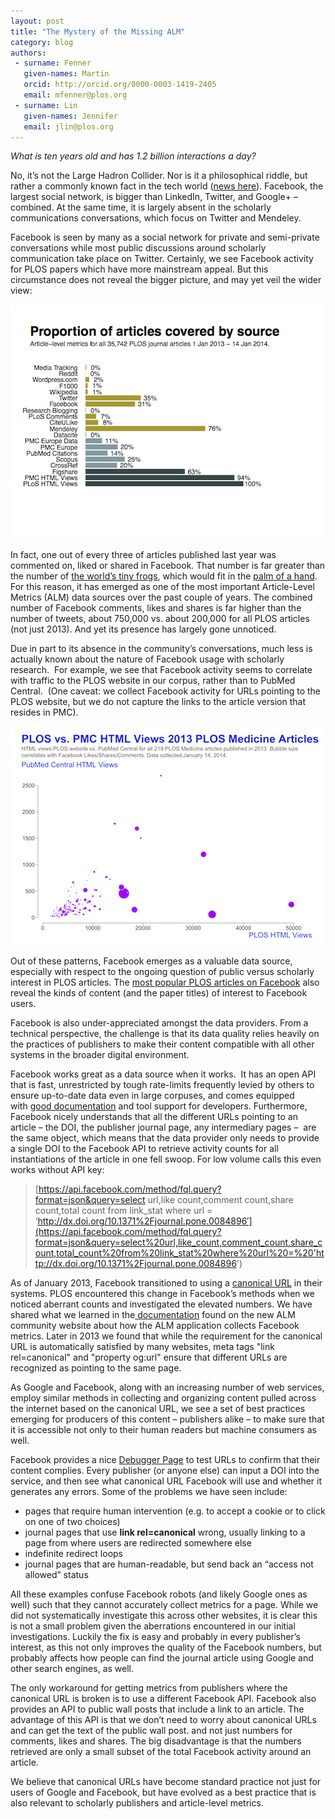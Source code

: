 ```yaml
---
layout: post
title: "The Mystery of the Missing ALM"
category: blog
authors:
 - surname: Fenner
   given-names: Martin
   orcid: http://orcid.org/0000-0003-1419-2405
   email: mfenner@plos.org
 - surname: Lin
   given-names: Jennifer
   email: jlin@plos.org
---
```


*What is ten years old and has 1.2 billion interactions a day?*

No, it’s not the Large Hadron Collider. Nor is it a philosophical
riddle, but rather a commonly known fact in the tech world ([news
here](http://mashable.com/2014/02/04/facebook-too-big-to-fail/)).
Facebook, the largest social network, is bigger than LinkedIn, Twitter,
and Google+ – combined. At the same time, it is largely absent in the
scholarly communications conversations, which focus on Twitter and
Mendeley.

Facebook is seen by many as a social network for private and
semi-private conversations while most public discussions around
scholarly communication take place on Twitter. Certainly, we see
Facebook activity for PLOS papers which have more mainstream appeal. But
this circumstance does not reveal the bigger picture, and may yet veil
the wider view:

![barplot\_january\_2014](/images/barplot_january_2014.png)

In fact, one out of every three of articles published last year was
commented on, liked or shared in Facebook. That number is far greater
than the number of [the world’s tiny
frogs](http://www.plosone.org/article/info%3Adoi%2F10.1371%2Fjournal.pone.0029797),
which would fit in the [palm of a hand](http://dirtyboss.net/wp/wp-content/uploads/2013/03/Paedophryne-amauensis.jpg). For this reason, it has emerged as one of the most important Article-Level
Metrics (ALM) data sources over the past couple of years. The combined
number of Facebook comments, likes and shares is far higher than the
number of tweets, about 750,000 vs. about 200,000 for all PLOS articles
(not just 2013). And yet its presence has largely gone unnoticed.

Due in part to its absence in the community’s conversations, much less
is actually known about the nature of Facebook usage with scholarly
research.  For example, we see that Facebook activity seems to correlate
with traffic to the PLOS website in our corpus, rather than to PubMed
Central.  (One caveat: we collect Facebook activity for URLs pointing to
the PLOS website, but we do not capture the links to the article version
that resides in PMC).

![facebook\_usage](/images/facebook_usage.png)

Out of these patterns, Facebook emerges as a valuable data source,
especially with respect to the ongoing question of public versus
scholarly interest in PLOS articles. The [most popular PLOS articles on
Facebook](http://alm.plos.org/articles?order=facebook) also reveal the
kinds of content (and the paper titles) of interest to Facebook users.

Facebook is also under-appreciated amongst the data providers. From a
technical perspective, the challenge is that its data quality relies
heavily on the practices of publishers to make their content compatible
with all other systems in the broader digital environment.

Facebook works great as a data source when it works.  It has an open API
that is fast, unrestricted by tough rate-limits frequently levied by
others to ensure up-to-date data even in large corpuses, and comes
equipped with [good
documentation](https://developers.facebook.com/docs/reference/fql/link_stat/) and
tool support for developers. Furthermore, Facebook nicely understands
that all the different URLs pointing to an article – the DOI, the
publisher journal page, any intermediary pages –  are the same object,
which means that the data provider only needs to provide a single DOI to
the Facebook API to retrieve activity counts for all instantiations of
the article in one fell swoop. For low volume calls this even works
without API key:

> [https://api.facebook.com/method/fql.query?format=json&query=select
> url,like count,comment count,share count,total count from link\_stat
> where url =
> ‘http://dx.doi.org/10.1371%2Fjournal.pone.0084896′](https://api.facebook.com/method/fql.query?format=json&query=select%20url,like_count,comment_count,share_count,total_count%20from%20link_stat%20where%20url%20=%20'http://dx.doi.org/10.1371%2Fjournal.pone.0084896')

As of January 2013, Facebook transitioned to using a [canonical
URL](https://support.google.com/webmasters/answer/139066?hl=en) in
their systems. PLOS encountered this change in Facebook’s methods when
we noticed aberrant counts and investigated the elevated numbers. We
have shared what we learned in
the[ documentation](http://articlemetrics.github.io/docs/Facebook/) found
on the new ALM community website about how the ALM application collects
Facebook metrics. Later in 2013 we found that while the requirement for
the canonical URL is automatically satisfied by many websites, meta
tags "link rel=canonical" and "property og:url" ensure that
different URLs are recognized as pointing to the same page.

As Google and Facebook, along with an increasing number of web services,
employ similar methods in collecting and organizing content pulled
across the internet based on the canonical URL, we see a set of best
practices emerging for producers of this content – publishers alike – to
make sure that it is accessible not only to their human readers but
machine consumers as well.

Facebook provides a nice [Debugger
Page](https://developers.facebook.com/tools/debug) to test URLs to
confirm that their content complies. Every publisher (or anyone else)
can input a DOI into the service, and then see what canonical URL
Facebook will use and whether it generates any errors. Some of the
problems we have seen include:

-   pages that require human intervention (e.g. to accept a cookie or to
    click on one of two choices)
-   journal pages that use **link rel=canonical** wrong, usually linking
    to a page from where users are redirected somewhere else
-   indefinite redirect loops
-   journal pages that are human-readable, but send back an “access not
    allowed” status

All these examples confuse Facebook robots (and likely Google ones as
well) such that they cannot accurately collect metrics for a page. While
we did not systematically investigate this across other websites, it is
clear this is not a small problem given the aberrations encountered in
our initial investigations. Luckily the fix is easy and probably in
every publisher’s interest, as this not only improves the quality of the
Facebook numbers, but probably affects how people can find the journal
article using Google and other search engines, as well.

The only workaround for getting metrics from publishers where the
canonical URL is broken is to use a different Facebook API. Facebook
also provides an API to public wall posts that include a link to an
article. The advantage of this API is that we don’t need to worry about
canonical URLs and can get the text of the public wall post. and not
just numbers for comments, likes and shares. The big disadvantage is
that the numbers retrieved are only a small subset of the total Facebook
activity around an article.

We believe that canonical URLs have become standard practice not just
for users of Google and Facebook, but have evolved as a best practice
that is also relevant to scholarly publishers and article-level metrics.